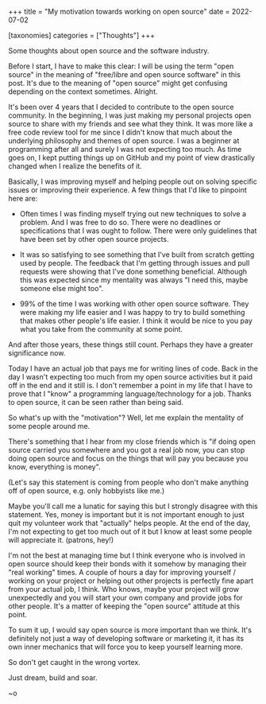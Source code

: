 +++
title = "My motivation towards working on open source"
date = 2022-07-02

[taxonomies]
categories = ["Thoughts"]
+++

Some thoughts about open source and the software industry.

<!-- more -->

Before I start, I have to make this clear: I will be using the term "open source" in the meaning of "free/libre and open source software" in this post. It's due to the meaning of "open source" might get confusing depending on the context sometimes. Alright.

It's been over 4 years that I decided to contribute to the open source community. In the beginning, I was just making my personal projects open source to share with my friends and see what they think. It was more like a free code review tool for me since I didn't know that much about the underlying philosophy and themes of open source. I was a beginner at programming after all and surely I was not expecting too much. As time goes on, I kept putting things up on GitHub and my point of view drastically changed when I realize the benefits of it.

Basically, I was improving myself and helping people out on solving specific issues or improving their experience. A few things that I'd like to pinpoint here are:

- Often times I was finding myself trying out new techniques to solve a problem. And I was free to do so. There were no deadlines or specifications that I was ought to follow. There were only guidelines that have been set by other open source projects.

- It was so satisfying to see something that I've built from scratch getting used by people. The feedback that I'm getting through issues and pull requests were showing that I've done something beneficial. Although this was expected since my mentality was always "I need this, maybe someone else might too".

- 99% of the time I was working with other open source software. They were making my life easier and I was happy to try to build something that makes other people's life easier. I think it would be nice to you pay what you take from the community at some point.

And after those years, these things still count. Perhaps they have a greater significance now.

Today I have an actual job that pays me for writing lines of code. Back in the day I wasn't expecting too much from my open source activities but it paid off in the end and it still is. I don't remember a point in my life that I have to prove that I "know" a programming language/technology for a job. Thanks to open source, it can be seen rather than being said.

So what's up with the "motivation"? Well, let me explain the mentality of some people around me.

There's something that I hear from my close friends which is "if doing open source carried you somewhere and you got a real job now, you can stop doing open source and focus on the things that will pay you because you know, everything is money".

(Let's say this statement is coming from people who don't make anything off of open source, e.g. only hobbyists like me.)

Maybe you'll call me a lunatic for saying this but I strongly disagree with this statement. Yes, money is important but it is not important enough to just quit my volunteer work that "actually" helps people. At the end of the day, I'm not expecting to get too much out of it but I know at least some people will appreciate it. (patrons, hey!)

I'm not the best at managing time but I think everyone who is involved in open source should keep their bonds with it somehow by managing their "real working" times. A couple of hours a day for improving yourself / working on your project or helping out other projects is perfectly fine apart from your actual job, I think. Who knows, maybe your project will grow unexpectedly and you will start your own company and provide jobs for other people. It's a matter of keeping the "open source" attitude at this point.

To sum it up, I would say open source is more important than we think. It's definitely not just a way of developing software or marketing it, it has its own inner mechanics that will force you to keep yourself learning more.

So don't get caught in the wrong vortex.

Just dream, build and soar.

~o
